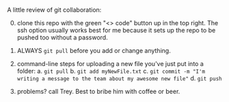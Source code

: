 A little review of git collaboration:

0) clone this repo with the green "<> code" button up in the top right.
The ssh option usually works best for me because it sets up the repo to be pushed too without a password.

1) ALWAYS `git pull` before you add or change anything.

2) command-line steps for uploading a new file you've just put into a folder:
	a. `git pull`
	b. `git add myNewFile.txt`
	c. `git commit -m "I'm writing a message to the team about my awesome new file"`
	d. `git push`

3) problems? call Trey. Best to bribe him with coffee or beer.
